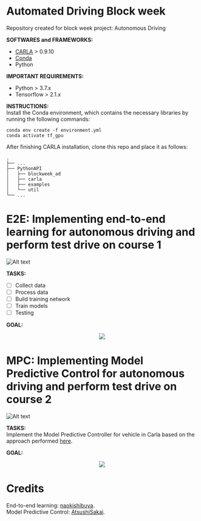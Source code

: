 # Automated Driving Block week
Repository created for block week project: Autonomous Driving  

**SOFTWARES and FRAMEWORKS:**  
* [CARLA](https://github.com/carla-simulator/carla) > 0.9.10  
* [Conda](https://docs.conda.io/en/latest/)  
* Python

**IMPORTANT REQUIREMENTS:**  
* Python > 3.7.x  
* Tensorflow > 2.1.x  

**INSTRUCTIONS:**  
Install the Conda environment, which contains the necessary libraries by running the following commands:  

```
conda env create -f environment.yml
conda activate tf_gpu
```

After finishing CARLA installation, clone this repo and place it as follows:  

    .
    ├── ...
    ├── PythonAPI
    │   ├── blockweek_ad          
    │   ├── carla             
    │   ├── examples                      
    │   └── util                
    └── ...

# E2E: Implementing end-to-end learning for autonomous driving and perform test drive on course 1
![Alt text](https://github.com/m4tice/adb/blob/main/assets/course1v2.gif)

**TASKS:**  
- [ ] Collect data  
- [ ] Process data  
- [ ] Build training network  
- [ ] Train models  
- [ ] Testing  

**GOAL:**  
<p align="center">
  <img src="https://github.com/m4tice/adb/blob/main/assets/E2E_result.gif">
</p>


# MPC: Implementing Model Predictive Control for autonomous driving and perform test drive on course 2
![Alt text](https://github.com/m4tice/adb/blob/main/assets/course2v2.gif)

**TASKS:**  
Implement the Model Predictive Controller for vehicle in Carla based on the approach performed [here](https://github.com/AtsushiSakai/PythonRobotics/blob/master/PathTracking/model_predictive_speed_and_steer_control/model_predictive_speed_and_steer_control.py).  

**GOAL:**  
<p align="center">
  <img src="https://github.com/m4tice/adb/blob/main/assets/MPC_result.gif">
</p>

# Credits
End-to-end learning: [naokishibuya](https://github.com/naokishibuya).  
Model Predictive Control: [AtsushiSakai](https://github.com/AtsushiSakai/PythonRobotics).
